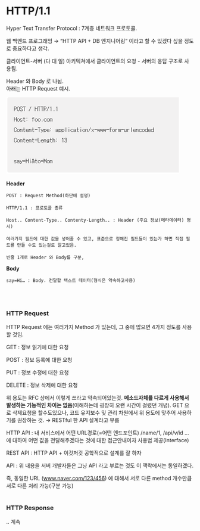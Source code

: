 # HTTP/1.1

Hyper Text Transfer Protocol : 7계층 네트워크 프로토콜.

웹 백엔드 프로그래밍 → “HTTP API + DB 엔지니어링” 이라고 할 수 있겠다 싶을 정도로 중요하다고 생각.

클라이언트-서버 (다 대 일) 아키텍쳐에서 클라이언트의 요청 - 서버의 응답 구조로 사용됨.

Header 와 Body 로 나뉨.<br>
아래는 HTTP Request 예시.

![Untitled](./img/9.png)

**Header**

    POST : Request Method(하단에 설명)

    HTTP/1.1 : 프로토콜 종류

    Host.. Content-Type.. Contenty-Length.. : Header (주요 정보(메타데이터) 명시)

    여러가지 필드에 대한 값을 넣어줄 수 있고, 표준으로 정해진 필드들이 있는가 하면 직접 필드를 만들 수도 있는걸로 알고있음.

    빈줄 1개로 Header 와 Body를 구분,

**Body**

    say=Hi… : Body. 전달할 텍스트 데이터(형식은 약속하고사용)
<br><br>
### **HTTP Request**

HTTP Request 에는 여러가지 Method 가 있는데, 그 중에 많으면 4가지 정도를 사용할 것임.

GET : 정보 읽기에 대한 요청

POST : 정보 등록에 대한 요청

PUT : 정보 수정에 대한 요청

DELETE : 정보 삭제에 대한 요청

위 용도는 RFC 상에서 이렇게 쓰라고 약속되어있는것. **메소드자체를 다르게 사용해서 발생하는 기능적인 차이는 없음**(이해하는데 굉장히 오랜 시간이 걸렸던 개념). GET 으로 삭제요청을 할수도있으나, 코드 유지보수 및 관리 차원에서 위 용도에 맞추어 사용하기를 권장하는 것. → RESTful 한 API 설계라고 부름

HTTP API : 내 서비스에서 어떤 URL경로(=어떤 엔드포인트) /name/1, /api/v/id … 에 대하여  어떤 값을 전달해주겠다는 것에 대한 접근안내이자 사용법 제공(Interface)

REST API : HTTP API + 이것저것 공학적으로 설계를 잘 하자

API : 위 내용을 서버 개발자들은 그냥 API 라고 부르는 것도 이 맥락에서는 동일하겠다.

즉, 동일한 URL (www.naver.com/123/456) 에 대해서 서로 다른 method 개수만큼 서로 다른 처리 가능(구분 가능)
<br><br>
### **HTTP Response**

.. 계속